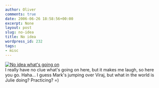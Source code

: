 ```yaml
---
author: Oliver
comments: true
date: 2006-06-26 18:58:56+00:00
excerpt: None
layout: post
slug: no-idea
title: No idea
wordpress_id: 232
tags:
- misc
---
```


<a href="http://www.flickr.com/photos/owiber/175237780/" title="No idea what's going on"><img src="http://static.flickr.com/74/175237780_55559b8b33.jpg" alt="No idea what's going on" /></a>
<br />I really have no clue what's going on here, but it makes me laugh, so here you go.  Haha... I guess Mark's jumping over Viraj, but what in the world is Julie doing?  Practicing? =)